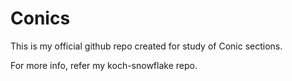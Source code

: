 # Conics
This is my official github repo created for study of Conic sections.

For more info, refer my koch-snowflake repo.
